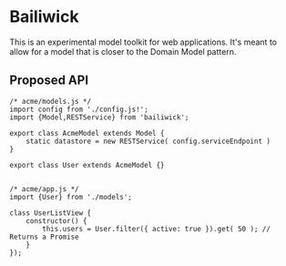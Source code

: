 # Bailiwick

This is an experimental model toolkit for web applications. It's 
meant to allow for a model that is closer to the Domain Model
pattern.


## Proposed API


    /* acme/models.js */
    import config from './config.js!';
    import {Model,RESTService} from 'bailiwick';

    export class AcmeModel extends Model {
        static datastore = new RESTService( config.serviceEndpoint )
    }

    export class User extends AcmeModel {}


    /* acme/app.js */
    import {User} from './models';
    
    class UserListView {
        constructor() {
            this.users = User.filter({ active: true }).get( 50 ); // Returns a Promise
        }
    });

